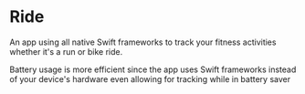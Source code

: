# Ride
An app using all native Swift frameworks to track your fitness activities whether it's a run or bike ride.

Battery usage is more efficient since the app uses Swift frameworks instead of your device's hardware even allowing for tracking while in battery saver